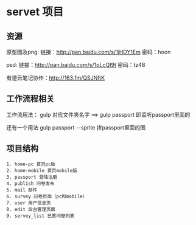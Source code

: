 # servet 项目

## 资源
原型图及png: 链接：http://pan.baidu.com/s/1jHDY1Em 密码：hoon

psd: 链接：http://pan.baidu.com/s/1pLcQI9t 密码：tz48

有道云笔记协作：http://163.fm/QSJNftK

## 工作流程相关

工作流用法：
gulp 对应文件夹名字  ==> gulp passport 即监听passport里面的

还有一个用法 gulp passport --sprite 拼passport里面的图

##  项目结构

    1. home-pc 首页pc版
    2. home-mobile 首页mobile版
    3. passport 登陆注册
    4. publish 问卷发布
    5. mail 邮件
    6. survey 问卷页面（pc和mobile）
    7. user 用户信息页
    8. edit 后台管理页面
    9. servey_list 已答问卷列表
